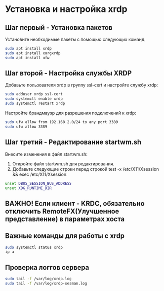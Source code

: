 # Установка и настройка xrdp

## Шаг первый - Установка пакетов

Установите необходимые пакеты с помощью следующих команд:

```sh
sudo apt install xrdp
sudo apt install xorgxrdp
sudo apt install ufw
```

## Шаг второй - Настройка службы XRDP

Добавьте пользователя xrdp в группу ssl-cert и настройте службу xrdp:

```sh
sudo adduser xrdp ssl-cert
sudo systemctl enable xrdp
sudo systemctl restart xrdp
```

Настройте брандмауэр для разрешения подключений к xrdp:

```sh
sudo ufw allow from 192.168.2.0/24 to any port 3389
sudo ufw allow 3389
```

## Шаг третий - Редактирование startwm.sh

Внесите изменения в файл startwm.sh:

1. Откройте файл startwm.sh для редактирования.
2. Добавьте следующие строки перед строкой test -x /etc/X11/Xsession && exec /etc/X11/Xsession:

```sh
unset DBUS_SESSION_BUS_ADDRESS
unset XDG_RUNTIME_DIR
```

## ВАЖНО! Если клиент - KRDC, обязательно отключить RemoteFX(Улучшенное представление) в параметрах хоста

## Важные команды для работы с xrdp

```sh
sudo systemctl status xrdp
ip a
```

## Проверка логгов сервера

```sh
sudo tail -f /var/log/xrdp.log
sudo tail -f /var/log/xrdp-sesman.log
```
